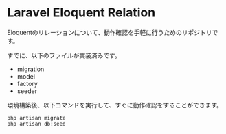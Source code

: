 # Laravel Eloquent Relation

Eloquentのリレーションについて、動作確認を手軽に行うためのリポジトリです。

すでに、以下のファイルが実装済みです。
- migration
- model
- factory
- seeder

環境構築後、以下コマンドを実行して、すぐに動作確認をすることができます。

```
php artisan migrate
php artisan db:seed
```
